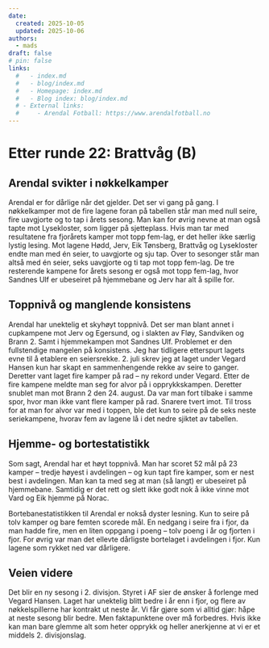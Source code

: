 ```yaml
---
date:
  created: 2025-10-05
  updated: 2025-10-06
authors:
  - mads
draft: false
# pin: false
links:
  #   - index.md
  #   - blog/index.md
  #   - Homepage: index.md
  #   - Blog index: blog/index.md
  # - External links:
  #     - Arendal Fotball: https://www.arendalfotball.no
---
```


# Etter runde 22: Brattvåg (B)

## Arendal svikter i nøkkelkamper

Arendal er for dårlige når det gjelder. Det ser vi gang på gang. I nøkkelkamper mot de fire lagene foran på tabellen står man med null seire, fire uavgjorte og to tap i årets sesong. Man kan for øvrig nevne at man også tapte mot Lysekloster, som ligger på sjetteplass. Hvis man tar med resultatene fra fjorårets kamper mot topp fem-lag, er det heller ikke særlig lystig lesing. Mot lagene Hødd, Jerv, Eik Tønsberg, Brattvåg og Lysekloster endte man med én seier, to uavgjorte og sju tap. Over to sesonger står man altså med én seier, seks uavgjorte og ti tap mot topp fem-lag. De tre resterende kampene for årets sesong er også mot topp fem-lag, hvor Sandnes Ulf er ubeseiret på hjemmebane og Jerv har alt å spille for.

## Toppnivå og manglende konsistens

Arendal har unektelig et skyhøyt toppnivå. Det ser man blant annet i cupkampene mot Jerv og Egersund, og i slakten av Fløy, Sandviken og Brann 2. Samt i hjemmekampen mot Sandnes Ulf. Problemet er den fullstendige mangelen på konsistens. Jeg har tidligere etterspurt lagets evne til å etablere en seiersrekke. 2. juli skrev jeg at laget under Vegard Hansen kun har skapt en sammenhengende rekke av seire to ganger. Deretter vant laget fire kamper på rad – ny rekord under Vegard. Etter de fire kampene meldte man seg for alvor på i opprykkskampen. Deretter snublet man mot Brann 2 den 24. august. Da var man fort tilbake i samme spor, hvor man ikke vant flere kamper på rad. Snarere tvert imot. Til tross for at man for alvor var med i toppen, ble det kun to seire på de seks neste seriekampene, hvorav fem av lagene lå i det nedre sjiktet av tabellen.

## Hjemme- og bortestatistikk

Som sagt, Arendal har et høyt toppnivå. Man har scoret 52 mål på 23 kamper – tredje høyest i avdelingen – og kun tapt fire kamper, som er nest best i avdelingen. Man kan ta med seg at man (så langt) er ubeseiret på hjemmebane. Samtidig er det rett og slett ikke godt nok å ikke vinne mot Vard og Eik hjemme på Norac.

Bortebanestatistikken til Arendal er nokså dyster lesning. Kun to seire på tolv kamper og bare femten scorede mål. En nedgang i seire fra i fjor, da man hadde fire, men en liten oppgang i poeng – tolv poeng i år og fjorten i fjor. For øvrig var man det ellevte dårligste bortelaget i avdelingen i fjor. Kun lagene som rykket ned var dårligere.

## Veien videre

Det blir en ny sesong i 2. divisjon. Styret i AF sier de ønsker å forlenge med Vegard Hansen. Laget har unektelig blitt bedre i år enn i fjor, og flere av nøkkelspillerne har kontrakt ut neste år. Vi får gjøre som vi alltid gjør: håpe at neste sesong blir bedre. Men faktapunktene over må forbedres. Hvis ikke kan man bare glemme alt som heter opprykk og heller anerkjenne at vi er et middels 2. divisjonslag.
